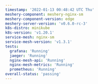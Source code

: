 ```yaml
---
timestamp: '2022-01-13 00:48:42 UTC Thu'
meshery-component: meshery-nginx-sm
meshery-component-version: edge
meshery-server-version: 'v0.6.0-rc-3'
k8s-distro: minikube
k8s-version: 'v1.20.1'
service-mesh: nginx-sm
service-mesh-version: 'v1.3.1'
tests:
  grafana: 'Running'
  jaeger: 'Running'
  nginx-mesh-api: 'Running'
  nginx-mesh-metrics: 'Running'
  prometheus: 'Running'
overall-status: 'passing'
---
```

